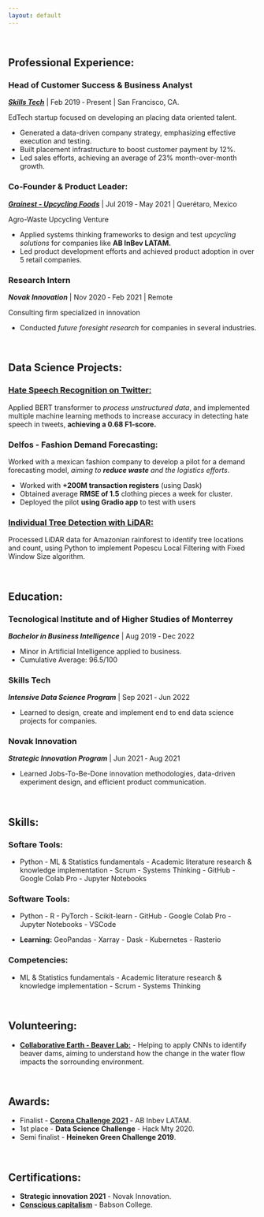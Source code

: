 ```yaml
---
layout: default
---
```


&nbsp;

## Professional Experience:

### Head of Customer Success & Business Analyst
[**_Skills Tech_**](https://www.skills.tech/for-companies) | Feb 2019 ‑ Present | San Francisco, CA. 

EdTech startup focused on developing an placing data oriented talent. 
* Generated a data-driven company strategy, emphasizing effective execution and testing.
* Built placement infrastructure to boost customer payment by 12%. 
* Led sales efforts, achieving an average of 23% month-over-month growth.

### Co-Founder & Product Leader:
[**_Grainest - Upcycling Foods_**](https://revistadigital.mx/emprendedor/consciencia-para-un-mundo-mejor/#part0) | Jul 2019 ‑ May 2021 | Querétaro, Mexico

Agro-Waste Upcycling Venture

* Applied systems thinking frameworks to design and test _upcycling solutions_ for companies like **AB InBev LATAM.**
* Led product development efforts and achieved product adoption in over 5 retail companies.


### Research Intern
**_Novak Innovation_** | Nov 2020 ‑ Feb 2021 | Remote

Consulting firm specialized in innovation
* Conducted _future foresight research_ for companies in several industries. 

&nbsp;

## Data Science Projects:

### **[Hate Speech Recognition on Twitter:](https://github.com/jvrapp/NLP-4-Hate-Speech-Recognition)**
Applied BERT transformer to _process unstructured data_, and implemented multiple machine learning methods to increase accuracy in detecting hate speech in tweets, **achieving a 0.68 F1-score.**

### **Delfos - Fashion Demand Forecasting:**
Worked with a mexican fashion company  to develop a pilot for a demand forecasting model, _aiming to **reduce waste** and the logistics efforts_. 
* Worked with **+200M transaction registers** (using Dask)
* Obtained average **RMSE of 1.5** clothing pieces a week for cluster. 
* Deployed the pilot **using Gradio app** to test with users

### **[Individual Tree Detection with LiDAR:](https://github.com/jvrapp/LiDAR_Individual_Tree_Detection)**

Processed LiDAR data for Amazonian rainforest to identify tree locations and count, using Python to implement Popescu Local Filtering with Fixed Window Size algorithm.

&nbsp;

## Education:

### Tecnological Institute and of Higher Studies of Monterrey
**_Bachelor in Business Intelligence_** | Aug 2019 ‑ Dec 2022
* Minor in Artificial Intelligence applied to business.
* Cumulative Average: 96.5/100

### Skills Tech
**_Intensive Data Science Program_** | Sep 2021 ‑ Jun 2022
* Learned to design, create and implement end to end data science projects for companies.

### Novak Innovation
**_Strategic Innovation Program_** | Jun 2021 ‑ Aug 2021
* Learned Jobs-To-Be-Done innovation methodologies, data-driven experiment design, and efficient product communication.

&nbsp;

## Skills:
### Softare Tools:
- Python - ML & Statistics fundamentals - Academic literature research & knowledge implementation - Scrum - Systems Thinking - GitHub - Google Colab Pro - Jupyter Notebooks 

### Software Tools:
- Python - R - PyTorch - Scikit-learn - GitHub - Google Colab Pro - Jupyter Notebooks - VSCode 

* **Learning:** GeoPandas - Xarray - Dask - Kubernetes - Rasterio

### Competencies:
- ML & Statistics fundamentals - Academic literature research & knowledge implementation - Scrum - Systems Thinking

&nbsp;
## Volunteering:
* [**Collaborative Earth - Beaver Lab:**](https://www.collaborative.earth/lab-beaver) - Helping to apply CNNs to identify beaver dams, aiming to understand how the change in the water flow impacts the sorrounding environment.

&nbsp;
## Awards:
* Finalist  - **[Corona Challenge 2021](https://elexpres.com/2015/nota.php?story_id=242257)** - AB Inbev LATAM.
* 1st place - **Data Science Challenge** - Hack Mty 2020. 
* Semi finalist - **Heineken Green Challenge 2019**.

&nbsp;
## Certifications:
* **Strategic innovation 2021** - Novak Innovation. 
* **[Conscious capitalism](https://courses.edx.org/certificates/b80ba81c88804251be8a76fc06883dc4)** - Babson College.
